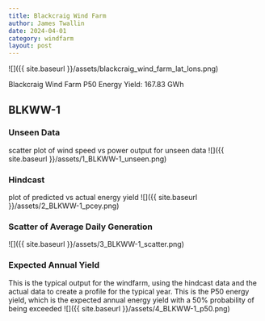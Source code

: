 ```yaml
---
title: Blackcraig Wind Farm
author: James Twallin
date: 2024-04-01
category: windfarm
layout: post
---
```

![]({{ site.baseurl }}/assets/blackcraig_wind_farm_lat_lons.png)

Blackcraig Wind Farm P50 Energy Yield: 167.83 GWh

BLKWW-1
-------------
### Unseen Data 
scatter plot of wind speed vs power output for unseen data
![]({{ site.baseurl }}/assets/1_BLKWW-1_unseen.png)
### Hindcast 
plot of predicted vs actual energy yield
![]({{ site.baseurl }}/assets/2_BLKWW-1_pcey.png)
### Scatter of Average Daily Generation 

![]({{ site.baseurl }}/assets/3_BLKWW-1_scatter.png)
### Expected Annual Yield 
This is the typical output for the windfarm, using the hindcast data and the actual data to create a profile for the typical year. This is the P50 energy yield, which is the expected annual energy yield with a 50% probability of being exceeded
![]({{ site.baseurl }}/assets/4_BLKWW-1_p50.png)

